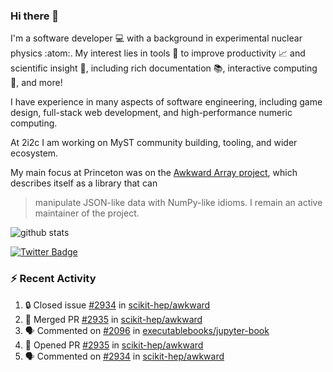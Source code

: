 ### Hi there 👋 

I'm a software developer 💻 with a background in experimental nuclear physics :atom:. My interest lies in tools :wrench: to improve productivity :chart_with_upwards_trend: and scientific insight :telescope:, including rich documentation 📚, interactive computing 🧮, and more! 

I have experience in many aspects of software engineering, including game design, full-stack web development, and high-performance numeric computing. 

At 2i2c I am working on MyST community building, tooling, and wider ecosystem. 

My main focus at Princeton was on the [Awkward Array project](awkward-array.org/), which describes itself as a library that can 
> manipulate JSON-like data with NumPy-like idioms. I remain an active maintainer of the project. 

![github stats](https://github-readme-stats.vercel.app/api?username=agoose77&show_icons=true&hide_rank=true&hide_title=true&bg_color=30,e76445,904e95&text_color=efe3ec&icon_color=efe3ec)
<!--
**agoose77/agoose77** is a ✨ _special_ ✨ repository because its `README.md` (this file) appears on your GitHub profile.

Here are some ideas to get you started:

- 🔭 I’m currently working on ...
- 🌱 I’m currently learning ...
- 👯 I’m looking to collaborate on ...
- 🤔 I’m looking for help with ...
- 💬 Ask me about ...
- 📫 How to reach me: ...
- 😄 Pronouns: ...
- ⚡ Fun fact: ...
-->

[![Twitter Badge](https://img.shields.io/twitter/follow/agoose77?style=flat-square&logo=Twitter&logoColor=white&color=cornflowerblue)](https://twitter.com/agoose77)

### :zap: Recent Activity

<!--START_SECTION:activity-->
1. 🔒 Closed issue [#2934](https://github.com/scikit-hep/awkward/issues/2934) in [scikit-hep/awkward](https://github.com/scikit-hep/awkward)
2. 🎉 Merged PR [#2935](https://github.com/scikit-hep/awkward/pull/2935) in [scikit-hep/awkward](https://github.com/scikit-hep/awkward)
3. 🗣 Commented on [#2096](https://github.com/executablebooks/jupyter-book/issues/2096#issuecomment-1887189393) in [executablebooks/jupyter-book](https://github.com/executablebooks/jupyter-book)
4. 💪 Opened PR [#2935](https://github.com/scikit-hep/awkward/pull/2935) in [scikit-hep/awkward](https://github.com/scikit-hep/awkward)
5. 🗣 Commented on [#2934](https://github.com/scikit-hep/awkward/issues/2934#issuecomment-1887171561) in [scikit-hep/awkward](https://github.com/scikit-hep/awkward)
<!--END_SECTION:activity-->
